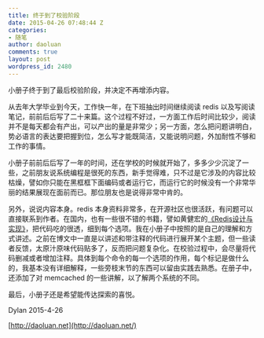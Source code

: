 ```yaml
---
title: 终于到了校验阶段
date: 2015-04-26 07:48:44 Z
categories:
- 随笔
author: daoluan
comments: true
layout: post
wordpress_id: 2480
---
```


小册子终于到了最后校验阶段，并决定不再增添内容。

从去年大学毕业到今天，工作快一年，在下班抽出时间继续阅读 redis 以及写阅读笔记，前前后后写了二十来篇。这个过程不好过，一方面工作后时间比较少，阅读并不是每天都会有产出，可以产出的量是非常少；另一方面，怎么把问题讲明白，势必语言的表达要把握到位，怎么写才能既简洁，又能说明问题，外加耐性不够和工作的事情。

小册子前前后后写了一年的时间，还在学校的时候就开始了，多多少少沉淀了一些，之前朋友说系统编程是很死的东西，新手觉得难，只不过是它涉及的内容比较枯燥，譬如你只能在黑框框下面编码或者运行它，而运行它的时候没有一个非常华丽的结果展现在面前而已。那位朋友也是说得非常中肯的。

另外，说说内容本身。redis 本身资料非常多，在开源社区也很活跃，有问题可以直接联系到作者。在国内，也有一些很不错的书籍，譬如黄健宏的[《Redis设计与实现》](http://book.douban.com/subject/25900156/)，把代码吃的很透，细到每个选项。我在小册子中按照的是自己的理解和方式讲述。之前在博文中一直是以讲述和带注释的代码进行展开某个主题，但一些读者反馈，太原汁原味代码贴多了，反而把问题复杂化。在校验过程中，会尽量将代码删减或者增加注释。具体到每个命令的每一个选项的作用，每个标记是做什么的，我基本没有详细解释，一些旁枝末节的东西可以留由实践去熟悉。在册子中，还添加了对 memcached 的一些讲解，以了解两个系统的不同。

最后，小册子还是希望能传达探索的喜悦。



Dylan 2015-4-26

[http://daoluan.net](http://daoluan.net/)
